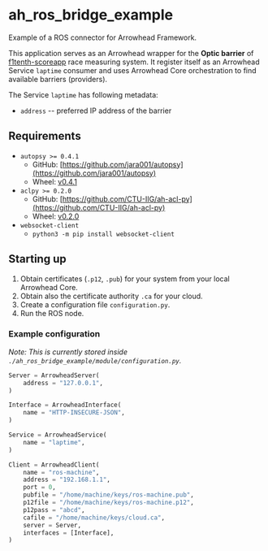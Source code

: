 # ah_ros_bridge_example
Example of a ROS connector for Arrowhead Framework.

This application serves as an Arrowhead wrapper for the **Optic barrier** of [f1tenth-scoreapp](https://github.com/CTU-IIG/f1tenth-scoreapp) race measuring system. It register itself as an Arrowhead Service `laptime` consumer and uses Arrowhead Core orchestration to find available barriers (providers).

The Service `laptime` has following metadata:
- `address` -- preferred IP address of the barrier


## Requirements
- `autopsy >= 0.4.1`
  - GitHub: [https://github.com/jara001/autopsy](https://github.com/jara001/autopsy)
  - Wheel: [v0.4.1](https://github.com/jara001/autopsy/releases/download/v0.4.1/autopsy-0.4.1-py2.py3-none-any.whl)
- `aclpy >= 0.2.0`
  - GitHub: [https://github.com/CTU-IIG/ah-acl-py](https://github.com/CTU-IIG/ah-acl-py)
  - Wheel: [v0.2.0](https://github.com/jara001/ah-acl-py/releases/download/v0.2.0/aclpy-0.2.0-py3-none-any.whl)
- `websocket-client`
  - `python3 -m pip install websocket-client`


## Starting up

1. Obtain certificates (`.p12`, `.pub`) for your system from your local Arrowhead Core.
2. Obtain also the certificate authority `.ca` for your cloud.
3. Create a configuration file `configuration.py`.
4. Run the ROS node.


### Example configuration
_Note: This is currently stored inside `./ah_ros_bridge_example/module/configuration.py`._

```python
Server = ArrowheadServer(
    address = "127.0.0.1",
)

Interface = ArrowheadInterface(
    name = "HTTP-INSECURE-JSON",
)

Service = ArrowheadService(
    name = "laptime",
)

Client = ArrowheadClient(
    name = "ros-machine",
    address = "192.168.1.1",
    port = 0,
    pubfile = "/home/machine/keys/ros-machine.pub",
    p12file = "/home/machine/keys/ros-machine.p12",
    p12pass = "abcd",
    cafile = "/home/machine/keys/cloud.ca",
    server = Server,
    interfaces = [Interface],
)
```
